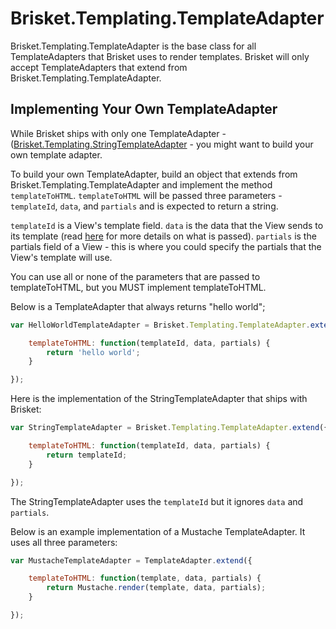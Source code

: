 Brisket.Templating.TemplateAdapter
================================
Brisket.Templating.TemplateAdapter is the base class for all TemplateAdapters that Brisket uses to render templates. Brisket will only accept TemplateAdapters that extend from Brisket.Templating.TemplateAdapter.


## Implementing Your Own TemplateAdapter
While Brisket ships with only one TemplateAdapter - ([Brisket.Templating.StringTemplateAdapter](brisket.templating.stringtemplateadapter.md) - you might want to build your own template adapter.

To build your own TemplateAdapter, build an object that extends from Brisket.Templating.TemplateAdapter and implement the method `templateToHTML`. `templateToHTML` will be passed three parameters - `templateId`, `data`, and `partials` and is expected to return a string.

`templateId` is a View's template field. `data` is the data that the View sends to its template (read [here](brisket.view.md#exposing-data-to-a-template) for more details on what is passed). `partials` is the partials field of a View - this is where you could specify the partials that the View's template will use.

You can use all or none of the parameters that are passed to templateToHTML, but you MUST implement templateToHTML.

Below is a TemplateAdapter that always returns "hello world";

```js
var HelloWorldTemplateAdapter = Brisket.Templating.TemplateAdapter.extend({

    templateToHTML: function(templateId, data, partials) {
        return 'hello world';
    }

});
```

Here is the implementation of the StringTemplateAdapter that ships with Brisket:

```js
var StringTemplateAdapter = Brisket.Templating.TemplateAdapter.extend({

    templateToHTML: function(templateId, data, partials) {
        return templateId;
    }

});
```

The StringTemplateAdapter uses the `templateId` but it ignores `data` and `partials`.

Below is an example implementation of a Mustache TemplateAdapter. It uses all three parameters:

```js
var MustacheTemplateAdapter = TemplateAdapter.extend({

    templateToHTML: function(template, data, partials) {
        return Mustache.render(template, data, partials);
    }

});
```
